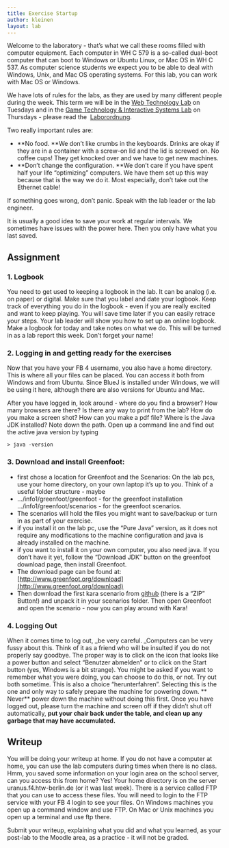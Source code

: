 ```yaml
---
title: Exercise Startup
author: kleinen
layout: lab
---
```

Welcome to the laboratory - that’s what we call these rooms filled with computer equipment. Each computer in WH C 579 is a so-called dual-boot computer that can boot to Windows or Ubuntu Linux, or Mac OS in WH C 537. As computer science students we expect you to be able to deal with Windows, Unix, and Mac OS operating systems. For this lab, you can work with Mac OS or Windows.

We have lots of rules for the labs, as they are used by many different people during the week. This term we will be in the [Web Technology Lab](http://imi-bachelor.htw-berlin.de/labore/web-technology/) on Tuesdays and in the [Game Technology & Interactive Systems Lab](http://imi-bachelor.htw-berlin.de/labore/game-technology-interactive-systems/) on Thursdays - please read the  [Laborordnung](http://imi-bachelor.htw-berlin.de/labore/web-technology/laborordnung/).

Two really important rules are:

- **No food. **We don’t like crumbs in the keyboards. Drinks are okay if they are in a container with a screw-on lid and the lid is screwed on. No coffee cups! They get knocked over and we have to get new machines.
- **Don’t change the configuration. **We don’t care if you have spent half your life “optimizing” computers. We have them set up this way because that is the way we do it. Most especially, don’t take out the Ethernet cable!

If something goes wrong, don’t panic. Speak with the lab leader or the lab engineer.

It is usually a good idea to save your work at regular intervals. We sometimes have issues with the power here. Then you only have what you last saved.

## Assignment

### 1. Logbook

You need to get used to keeping a logbook in the lab. It can be analog (i.e. on paper) or digital. Make sure that you label and date your logbook. Keep track of everything you do in the logbook - even if you are really excited and want to keep playing. You will save time later if you can easily retrace your steps. Your lab leader will show you how to set up an online logbook. Make a logbook for today and take notes on what we do. This will be turned in as a lab report this week. Don’t forget your name!

### 2. Logging in and getting ready for the exercises

Now that you have your FB 4 username, you also have a home directory. This is where all
your files can be placed. You can access it both from Windows and from Ubuntu. Since BlueJ is installed under Windows, we will be using it here, although there are also versions for Ubuntu and Mac.

After you have logged in, look around - where do you find a browser? How many browsers are there? Is there any way to print from the lab? How do you make a screen shot? How can you make a pdf file? Where is the Java JDK installed? Note down the path. Open up a command line and find out the active java version by typing

    > java -version

### 3. Download and install Greenfoot:


 *  first chose a location for Greenfoot and the Scenarios: On the lab pcs, use your home directory, on your own laptop it’s up to you. Think of a useful folder structure - maybe
 *  …/info1/greenfoot/greenfoot - for the greenfoot installation …/info1/greenfoot/scenarios - for the greenfoot scenarios.
 *  The scenarios will hold the files you might want to save/backup or turn in as part of your exercise.
 *  if you install it on the lab pc, use the “Pure Java” version, as it does not require any modifications to the machine configuration and java is already installed on the machine.
 *  if you want to install it on your own computer, you also need java. If you don’t have it yet, follow the “Download JDK” button on the greenfoot download page, then install Greenfoot.
 *  The download page can be found at: [http://www.greenfoot.org/download](http://www.greenfoot.org/download)
 *  Then download the first kara scenario from [github][1] (there is a “ZIP” Button!) and unpack it in your scenarios folder. Then open Greenfoot and open the scenario - now you can play around with Kara!

### 4. Logging Out
When it comes time to log out, _be very careful. _Computers can be very fussy about this.
Think of it as a friend who will be insulted if you do not properly say goodbye.
The proper way is to click on the icon that looks like a power button and select “Benutzer
abmelden” or to click on the Start button (yes, Windows is a bit strange). You might be asked if you want to remember what you were doing, you can choose to do this, or not. Try out both sometime. This is also a choice “herunterfahren”. Selecting this is the one and only way to safely prepare the machine for powering down.
 ** Never** power down the machine
 without doing this first. Once you have logged out, please turn the machine and screen off if they didn’t shut off automatically, **put your chair back under the table, and clean up any garbage that may have accumulated.**

## Writeup

You will be doing your writeup at home. If you do not have a computer at home, you can use the lab computers during times when there is no class. Hmm, you saved some information on your login area on the school server, can you access this from home? Yes! Your home directory is on the server uranus.f4.htw-berlin.de (or it was last week). There is a service called FTP that you can use to access these files. You will need to login to the FTP service with your FB 4 login to see your files. On Windows machines you open up a command window and use FTP. On Mac or Unix machines you open up a terminal and use ftp there.

Submit your writeup, explaining what you did and what you learned, as your post-lab to the Moodle area, as a practice - it will not be graded.

[1]: https://github.com/htw-imi-info1/kara-scenario1

